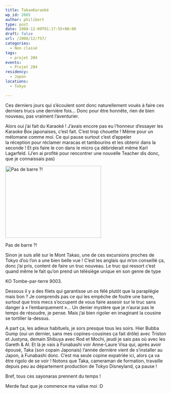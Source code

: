 ```yaml
---
title: TakaoKaraoké
wp_id: 2665
author: philibert
type: post
date: 2008-12-09T01:17:55+00:00
draft: false
url: /2008/12/757/
categories:
  - Non classé
tags:
  - projet 204
events:
  - Projet 204
residency:
  - Japon
locations:
  - Tokyo

---
```

Ces derniers jours qui s&rsquo;écoulent sont donc naturellement voués à faire ces derniers trucs une dernière fois&#8230; Donc pour être honnête, rien de bien nouveau, pas vraiment l&rsquo;aventurier. 

Alors oui j&rsquo;ai fait du Karaoké ! J&rsquo;avais encore pas eu l&rsquo;honneur d&rsquo;essayer les Karaoke Box japonaises, c&rsquo;est fait. C&rsquo;est trop chouette ! Même pour un mélomane comme moi. Ce qui pause surtout c&rsquo;est d&rsquo;appeler la réception pour réclamer maracas et tambourins et les obtenir dans la seconde ! Et pis faire le con dans le micro ça débriderait même Karl Lagarfeld. (J&rsquo;en ai profité pour rencontrer une nouvelle Teacher dis donc, que je connaissais pas)

<div id="attachment_758" class="wp-caption alignright" style="max-width: 300px">
  <a href="{{< aws >}}/uploads/img_5485.jpg" target="_blank"><img class="size-medium wp-image-758 " title="img_5485" src="{{< aws >}}/uploads/img_5485.jpg" alt="Pas de barre ?!" width="300" height="225" /></a>
  
  <p class="wp-caption-text">
    Pas de barre ?!
  </p>
</div>

Sinon je suis allé sur le Mont Takao, une de ces excursions proches de Tokyo d&rsquo;où l&rsquo;on a une bien belle vue ! C&rsquo;est les anglais qui m&rsquo;on conseillé ça, donc j&rsquo;ai pris, content de faire un truc nouveau. Le truc qui ressort c&rsquo;est quand même le fait qu&rsquo;on prend un télésiège unique en son genre de type
  
KO Tombe-par-terre 9003.

Dessous il y a des filets qui garantisse un os félé plutôt que la paraplégie mais bon ? Je comprends pas ce qui les empêche de foutre une barre, surtout que trois mecs s&rsquo;occupent de vous faire asseoir sur le truc sans danger à « l&#8217;embarquement »&#8230; Un denier mystère que je n&rsquo;aurai pas le temps de résoudre, je pense. Mais j&rsquo;ai bien rigoler en imaginant la cousine se tortiller la-dessus.

A part ça, les adieux habituels, je sors presque tous les soirs. Hier Bubba Gump (oui un dernier, sans mes copines-cousines ça fait drôle) avec Triston et Justyna, demain Shibuya avec Rod et Mochi, jeudi je sais pas où avec les Gareth & Al. Et là je vais à Funabashi voir Anne-Laure Visa qui, après avoir épousé, Taka (son copain Japonais) l&rsquo;année dernière vient de s&rsquo;installer au Japon, à Funabashi donc. C&rsquo;est ma seule copine expatriée ici, alors ça va être rigolo de se voir ! Notons que Taka, cameraman de formation, travaille depuis peu au département production de Tokyo Disneyland, ça pause !

Bref, tous ces sayonaras prennent du temps ! 

Merde faut que je commence ma valise moi :D